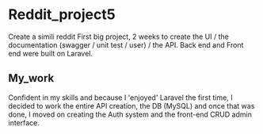 # Reddit_project5

Create a simili reddit
First big project, 2 weeks to create the UI / the documentation (swagger / unit test / user) / the API.
Back end and Front end were built on Laravel.



## My_work

Confident in my skills and because I 'enjoyed' Laravel the first time, I decided to work the entire API creation, the DB (MySQL) and once that was done, I moved on creating the Auth system and the front-end CRUD admin interface.